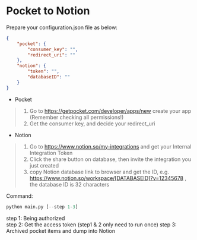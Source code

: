 # Pocket to Notion

Prepare your configuration.json file as below:
```json
{
    "pocket": {
        "consumer_key": "",
        "redirect_uri": ""
    },
    "notion": {
        "token": "",
        "databaseID": ""
    }
}
```
- Pocket
> 1. Go to https://getpocket.com/developer/apps/new create your app (Remember checking all permissions!)
> 2. Get the consumer key, and decide your redirect_uri 

- Notion
> 1. Go to https://www.notion.so/my-integrations and get your Internal Integration Token
> 2. Click the share button on database, then invite the integration you just created
> 3. copy Notion database link to browser and get the ID, e.g. https://www.notion.so/workspace/[DATABASEID]?v=12345678 , the database ID is 32 characters

Command:
```python
python main.py [--step 1-3]
```
step 1: Being authorized  
step 2: Get the access token
(step1 & 2 only need to run once)
step 3: Archived pocket items and dump into Notion